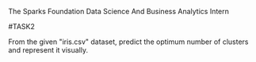 The Sparks Foundation
Data Science And Business Analytics Intern 

#TASK2

From the given "iris.csv" dataset, predict the optimum number of clusters and represent it visually.
